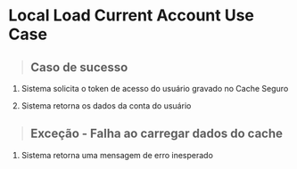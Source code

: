 # Local Load Current Account Use Case


> ## Caso de sucesso
1. Sistema solicita o token de acesso do usuário gravado no Cache Seguro

2. Sistema retorna os dados da conta do usuário


> ## Exceção - Falha ao carregar dados do cache
1. Sistema retorna uma mensagem de erro inesperado